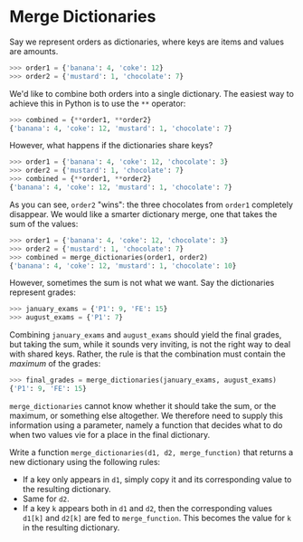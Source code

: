 # Merge Dictionaries

Say we represent orders as dictionaries, where keys are items and values are amounts.

```python
>>> order1 = {'banana': 4, 'coke': 12}
>>> order2 = {'mustard': 1, 'chocolate': 7}
```

We'd like to combine both orders into a single dictionary.
The easiest way to achieve this in Python is to use the `**` operator:

```python
>>> combined = {**order1, **order2}
{'banana': 4, 'coke': 12, 'mustard': 1, 'chocolate': 7}
```

However, what happens if the dictionaries share keys?

```python
>>> order1 = {'banana': 4, 'coke': 12, 'chocolate': 3}
>>> order2 = {'mustard': 1, 'chocolate': 7}
>>> combined = {**order1, **order2}
{'banana': 4, 'coke': 12, 'mustard': 1, 'chocolate': 7}
```

As you can see, `order2` "wins": the three chocolates from `order1` completely disappear.
We would like a smarter dictionary merge, one that takes the sum of the values:

```python
>>> order1 = {'banana': 4, 'coke': 12, 'chocolate': 3}
>>> order2 = {'mustard': 1, 'chocolate': 7}
>>> combined = merge_dictionaries(order1, order2)
{'banana': 4, 'coke': 12, 'mustard': 1, 'chocolate': 10}
```

However, sometimes the sum is not what we want.
Say the dictionaries represent grades:

```python
>>> january_exams = {'P1': 9, 'FE': 15}
>>> august_exams = {'P1': 7}
```

Combining `january_exams` and `august_exams` should yield the final grades, but taking the sum, while it sounds very inviting, is not the right way to deal with shared keys.
Rather, the rule is that the combination must contain the _maximum_ of the grades:

```python
>>> final_grades = merge_dictionaries(january_exams, august_exams)
{'P1': 9, 'FE': 15}
```

`merge_dictionaries` cannot know whether it should take the sum, or the maximum, or something else altogether.
We therefore need to supply this information using a parameter, namely a function that decides what to do when two values vie for a place in the final dictionary.

Write a function `merge_dictionaries(d1, d2, merge_function)` that returns a new dictionary using the following rules:

* If a key only appears in `d1`, simply copy it and its corresponding value to the resulting dictionary.
* Same for `d2`.
* If a key `k` appears both in `d1` and `d2`, then the corresponding values `d1[k]` and `d2[k]` are fed to `merge_function`.
  This becomes the value for `k` in the resulting dictionary.
